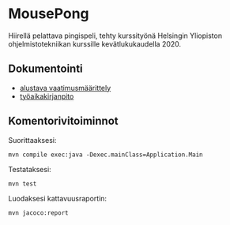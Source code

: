 # MousePong
Hiirellä pelattava pingispeli, tehty kurssityönä Helsingin Yliopiston ohjelmistotekniikan kurssille kevätlukukaudella 2020.

## Dokumentointi
 * [alustava vaatimusmäärittely](https://github.com/ltuppurainen/ohjelmistotekniikka/blob/master/dokumentointi/vaatimusmaarittely.md)
 * [työaikakirjanpito](https://github.com/ltuppurainen/ohjelmistotekniikka/blob/master/dokumentointi/tyoaikakirjanpito.md)

## Komentorivitoiminnot
Suorittaaksesi:
```
mvn compile exec:java -Dexec.mainClass=Application.Main
```

Testataksesi:

```
mvn test
```

Luodaksesi kattavuusraportin:

```
mvn jacoco:report
```
